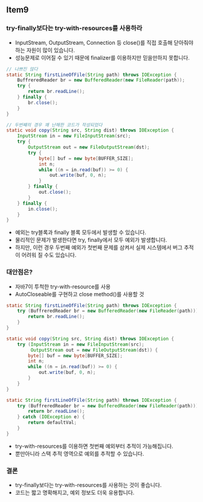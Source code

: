 ## Item9
### try-finally보다는 try-with-resources를 사용하라

* InputStream, OutputStream, Connection 등 close()를 직접 호출해 닫아줘야 하는 자원이 많이 있습니다.
* 성능문제로 이어질 수 있기 때문에 finalizer를 이용하지만 믿을만하지 못합니다.
```java
// 나쁘진 않다
static String firstLineOfFile(String path) throws IOException {
    BuffreredReader br = new BufferedReader(new FileReader(path));
    try {
        return br.readLine();
    } finally {
        br.close();
    }
}

// 두번쨰의 경우 꽤 난해한 코드가 작성되었다
static void copy(String src, String dist) throws IOException {
    InputStream in = new FileInputStream(src);
    try {
        OutputStream out = new FileOutputStream(dst);
        try {
            byte[] buf = new byte[BUFFER_SIZE];
            int n;
            while ((n = in.read(buf)) >= 0) {
                out.write(buf, 0, n);
            }   
        } finally {
            out.close();
        }   
    } finally {
        in.close();
    }
}
```
* 예외는 try블록과 finally 블록 모두에서 발생할 수 있습니다.
* 물리적인 문제가 발생한다면 try, finally에서 모두 예외가 발생합니다.
* 하지만, 이런 경우 두번째 예외가 첫번째 문제를 삼켜서 실제 시스템에서 버그 추적이 어려워 질 수도 있습니다.

### 대안점은?
* 자바7이 투척한 try-with-resource를 사용
* AutoCloseable를 구현하고 close method()를 사용할 것

```java
static String firstLineOfFile(String path) throws IOException {
    try (BuffreredReader br = new BufferedReader(new FileReader(path))) {
        return br.readLine();
    } 
}

static void copy(String src, String dist) throws IOException {
    try (InputStream in = new FileInputStream(src);
         OutputStream out = new FileOutputStream(dst)) {
        byte[] buf = new byte[BUFFER_SIZE];
        int n;
        while ((n = in.read(buf)) >= 0) {
            out.write(buf, 0, n);
        }
    }
}

static String firstLineOfFile(String path) throws IOException {
    try (BuffreredReader br = new BufferedReader(new FileReader(path))) {
        return br.readLine();
    } catch (IOException e) {
        return defaultVal;
    }
}
```
* try-with-resources를 이용하면 첫번째 예외부터 추적이 가능해집니다.
* 뿐만아니라 스택 추적 영역으로 예외를 추적할 수 있습니다.

### 결론
* try-finally보다는 try-with-resources를 사용하는 것이 좋습니다.
* 코드는 짧고 명확해지고, 예외 정보도 더욱 유용합니다.